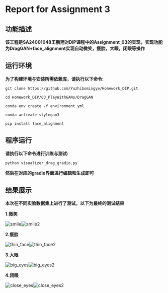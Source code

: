 # Report for Assignment 3

## 功能描述
**该工程是SA24001048王鹏翔对DIP课程中的Assignment_03的实现，实现功能为DragGAN+face_alignment实现自动微笑，瘦脸，大眼，闭眼等操作**


## **运行环境**
**为了构建环境与安装所需依赖库，请执行以下命令:**

`git clone https://github.com/Yuzhibomingye/Homework_DIP.git`

`cd Homework_DIP/03_PlayWithGANs/DragGAN`

`conda env create -f environment.yml`

`conda activate stylegan3`

`pip install face_alignment`

## 程序运行

**请执行以下命令进行训练与测试:**

`python visualizer_drag_gradio.py`

**然后在对应的gradio界面进行编辑和生成即可**

## 结果展示
**本次在不同实验数据集上进行了测试，以下为最终的测试结果**

**1.微笑**

![smile](./pics/smile.png)![smile2](./pics/smile2.png)

**2.瘦脸**

![thin_face](./pics/thin_face.png)![thin_face2](./pics/thin_face2.png)

**3.大眼**

![big_eyes](./pics/big_eyes.png)![big_eyes2](./pics/big_eyes2.png)

**4.闭眼**

![close_eyes](./pics/close_eyes.png)![close_eyes2](./pics/close_eyes2.png)